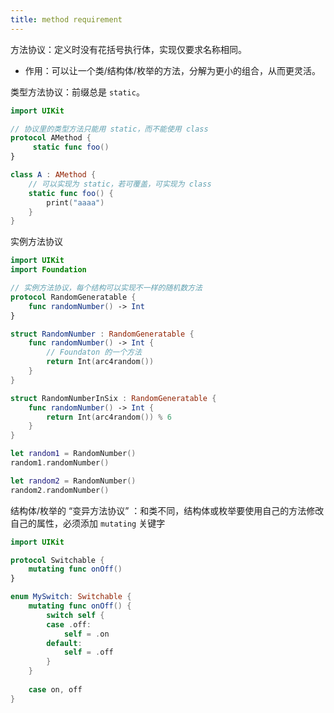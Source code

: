 ```yaml
---
title: method requirement
---
```


方法协议：定义时没有花括号执行体，实现仅要求名称相同。

- 作用：可以让一个类/结构体/枚举的方法，分解为更小的组合，从而更灵活。

类型方法协议：前缀总是 `static`。

```swift
import UIKit

// 协议里的类型方法只能用 static，而不能使用 class
protocol AMethod {
     static func foo()
}

class A : AMethod {
    // 可以实现为 static，若可覆盖，可实现为 class
    static func foo() {
        print("aaaa")
    }
}
```

实例方法协议

```swift
import UIKit
import Foundation

// 实例方法协议，每个结构可以实现不一样的随机数方法
protocol RandomGeneratable {
    func randomNumber() -> Int
}

struct RandomNumber : RandomGeneratable {
    func randomNumber() -> Int {
        // Foundaton 的一个方法
        return Int(arc4random())
    }
}

struct RandomNumberInSix : RandomGeneratable {
    func randomNumber() -> Int {
        return Int(arc4random()) % 6
    }
}

let random1 = RandomNumber()
random1.randomNumber()

let random2 = RandomNumber()
random2.randomNumber()
```

结构体/枚举的 “变异方法协议” ：和类不同，结构体或枚举要使用自己的方法修改自己的属性，必须添加 `mutating` 关键字

```swift
import UIKit

protocol Switchable {
    mutating func onOff()
}

enum MySwitch: Switchable {
    mutating func onOff() {
        switch self {
        case .off:
            self = .on
        default:
            self = .off
        }
    }
    
    case on, off
}
```

